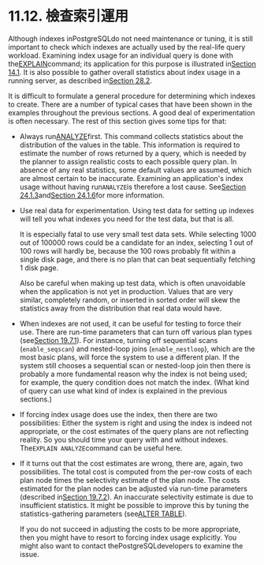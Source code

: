 # 11.12. 檢查索引運用

Although indexes inPostgreSQLdo not need maintenance or tuning, it is still important to check which indexes are actually used by the real-life query workload. Examining index usage for an individual query is done with the[EXPLAIN](https://www.postgresql.org/docs/10/static/sql-explain.html)command; its application for this purpose is illustrated in[Section 14.1](https://www.postgresql.org/docs/10/static/using-explain.html). It is also possible to gather overall statistics about index usage in a running server, as described in[Section 28.2](https://www.postgresql.org/docs/10/static/monitoring-stats.html).

It is difficult to formulate a general procedure for determining which indexes to create. There are a number of typical cases that have been shown in the examples throughout the previous sections. A good deal of experimentation is often necessary. The rest of this section gives some tips for that:

* Always run[ANALYZE](https://www.postgresql.org/docs/10/static/sql-analyze.html)first. This command collects statistics about the distribution of the values in the table. This information is required to estimate the number of rows returned by a query, which is needed by the planner to assign realistic costs to each possible query plan. In absence of any real statistics, some default values are assumed, which are almost certain to be inaccurate. Examining an application's index usage without having run`ANALYZE`is therefore a lost cause. See[Section 24.1.3](https://www.postgresql.org/docs/10/static/routine-vacuuming.html#vacuum-for-statistics)and[Section 24.1.6](https://www.postgresql.org/docs/10/static/routine-vacuuming.html#autovacuum)for more information.
* Use real data for experimentation. Using test data for setting up indexes will tell you what indexes you need for the test data, but that is all.

  It is especially fatal to use very small test data sets. While selecting 1000 out of 100000 rows could be a candidate for an index, selecting 1 out of 100 rows will hardly be, because the 100 rows probably fit within a single disk page, and there is no plan that can beat sequentially fetching 1 disk page.

  Also be careful when making up test data, which is often unavoidable when the application is not yet in production. Values that are very similar, completely random, or inserted in sorted order will skew the statistics away from the distribution that real data would have.

* When indexes are not used, it can be useful for testing to force their use. There are run-time parameters that can turn off various plan types \(see[Section 19.7.1](https://www.postgresql.org/docs/10/static/runtime-config-query.html#runtime-config-query-enable)\). For instance, turning off sequential scans \(`enable_seqscan`\) and nested-loop joins \(`enable_nestloop`\), which are the most basic plans, will force the system to use a different plan. If the system still chooses a sequential scan or nested-loop join then there is probably a more fundamental reason why the index is not being used; for example, the query condition does not match the index. \(What kind of query can use what kind of index is explained in the previous sections.\)
* If forcing index usage does use the index, then there are two possibilities: Either the system is right and using the index is indeed not appropriate, or the cost estimates of the query plans are not reflecting reality. So you should time your query with and without indexes. The`EXPLAIN ANALYZE`command can be useful here.
* If it turns out that the cost estimates are wrong, there are, again, two possibilities. The total cost is computed from the per-row costs of each plan node times the selectivity estimate of the plan node. The costs estimated for the plan nodes can be adjusted via run-time parameters \(described in[Section 19.7.2](https://www.postgresql.org/docs/10/static/runtime-config-query.html#runtime-config-query-constants)\). An inaccurate selectivity estimate is due to insufficient statistics. It might be possible to improve this by tuning the statistics-gathering parameters \(see[ALTER TABLE](https://www.postgresql.org/docs/10/static/sql-altertable.html)\).

  If you do not succeed in adjusting the costs to be more appropriate, then you might have to resort to forcing index usage explicitly. You might also want to contact thePostgreSQLdevelopers to examine the issue.


